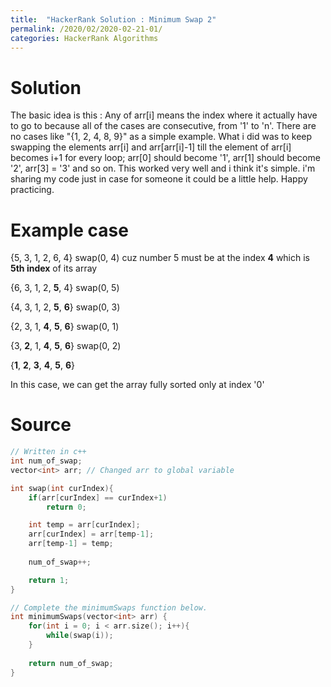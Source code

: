 ```yaml
---
title:  "HackerRank Solution : Minimum Swap 2"
permalink: /2020/02/2020-02-21-01/
categories: HackerRank Algorithms
---
```


# Solution
The basic idea is this : Any of arr[i] means the index where it actually have to go to because all of the cases are consecutive, 
from '1' to 'n'. There are no cases like "{1, 2, 4, 8, 9}" as a simple example. 
What i did was to keep swapping the elements arr[i] and arr[arr[i]-1] till the element of arr[i] becomes i+1 for every loop; 
arr[0] should become '1', arr[1] should become '2', arr[3] = '3' and so on. 
This worked very well and i think it's simple. i'm sharing my code just in case for someone it could be a little help. Happy practicing.

# Example case
{5, 3, 1, 2, 6, 4} swap(0, 4) cuz number 5 must be at the index **4** which is **5th index** of its array  

{6, 3, 1, 2, **5**, 4} swap(0, 5)  

{4, 3, 1, 2, **5**, **6**} swap(0, 3)  

{2, 3, 1, **4**, **5**, **6**} swap(0, 1)  

{3, **2**, 1, **4**, **5**, **6**} swap(0, 2)  

{**1**, **2**, **3**, **4**, **5**, **6**}

In this case, we can get the array fully sorted only at index '0'  

# Source
```cpp
// Written in c++
int num_of_swap;
vector<int> arr; // Changed arr to global variable

int swap(int curIndex){
    if(arr[curIndex] == curIndex+1)
        return 0;

    int temp = arr[curIndex];
    arr[curIndex] = arr[temp-1];
    arr[temp-1] = temp;
		
    num_of_swap++;

    return 1;
}

// Complete the minimumSwaps function below.
int minimumSwaps(vector<int> arr) {
    for(int i = 0; i < arr.size(); i++){
        while(swap(i));
    }
		
    return num_of_swap;
}
```